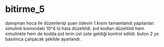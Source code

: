 # bitirme_5
danışman hoca ile düzenlenip şuan ödevin 1.kısmı tamamlandı 
yapılanlar: 
simulink kısmındaki 10^4 lü hata düzeltildi. 
pıd kodları düzeltildi
hem simulinkte hem de kodda pıd lerin üst üste geldiği kontrol edildi. 
buton 2 ye basılınca çalışacak şekilde ayarlandı. 

